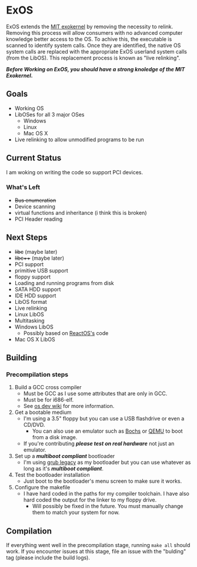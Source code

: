 # ExOS

ExOS extends the [MIT exokernel](https://pdos.csail.mit.edu/archive/exo/) by removing the necessity to relink. Removing this process will allow consumers with no advanced computer knowledge better access to the OS. To achive this, the executable is scanned to identify system calls. Once they are identified, the native OS system calls are replaced with the appropriate ExOS userland system calls (from the LibOS). This replacement process is known as "live relinking".

***Before Working on ExOS, you should have a strong knoledge of the MIT Exokernel.***
 
## Goals

* Working OS  
* LibOSes for all 3 major OSes  
    * Windows  
    * Linux  
    * Mac OS X  
* Live relinking to allow unmodified programs to be run

## Current Status
I am woking on writing the code so support PCI devices. 

### What's Left
* ~~Bus enumeration~~
* Device scanning
* virtual functions and inheritance (i think this is broken) 
* PCI Header reading

## Next Steps

* ~~libc~~ (maybe later)
* ~~libc++~~ (maybe later)
* PCI support
* primitive USB support
* floppy support
* Loading and running programs from disk
* SATA HDD support
* IDE HDD support
* LibOS format
* Live relinking
* Linux LibOS
* Multitasking
* Windows LibOS
   * Possibly based on [ReactOS's](https://www.reactos.org/) code
* Mac OS X LibOS

## Building

### Precompilation steps

1. Build a GCC cross compiler
    * Must be GCC as I use some attributes that are only in GCC.
    * Must be for i686-elf.
    * See [os dev wiki](http://wiki.osdev.org/GCC_Cross-Compiler#Preparing_for_the_build) for more information.
2. Get a bootable medium
    * I'm using a 3.5" floppy but you can use a USB flashdrive or even a CD/DVD.
        * You can also use an emulator such as [Bochs](http://wiki.osdev.org/Bochs) or [QEMU](http://wiki.osdev.org/Qemu) to boot from a disk image.
    * If you're contributing ***please test on real hardware*** not just an emulator.
3. Set up a ***multiboot compliant*** bootloader
    * I'm using [grub legacy](http://wiki.osdev.org/GRUB_Legacy) as my bootloader but you can use whatever as long as it's ***multiboot compliant***.
4. Test the bootloader installation
    * Just boot to the bootloader's menu screen to make sure it works.
5. Configure the makefile
    * I have hard coded in the paths for my compiler toolchain. I have also hard coded the output for the linker to my floppy drive.
        * Will possibly be fixed in the future. You must manually change them to match your system for now.
    
## Compilation

If everything went well in the precompilation stage, running `make all` should work. If you encounter issues at this stage, file an issue with the "bulding" tag (please include the build logs).
